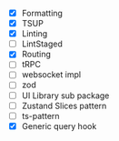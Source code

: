 - [x] Formatting
- [x] TSUP
- [x] Linting
- [ ] LintStaged
- [x] Routing
- [ ] tRPC
- [ ] websocket impl
- [ ] zod
- [ ] UI Library sub package
- [ ] Zustand Slices pattern
- [ ] ts-pattern
- [x] Generic query hook

